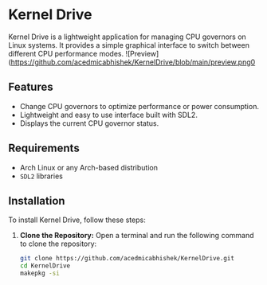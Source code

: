 # Kernel Drive

Kernel Drive is a lightweight application for managing CPU governors on Linux systems. It provides a simple graphical interface to switch between different CPU performance modes.
![Preview](https://github.com/acedmicabhishek/KernelDrive/blob/main/preview.png0
## Features

- Change CPU governors to optimize performance or power consumption.
- Lightweight and easy to use interface built with SDL2.
- Displays the current CPU governor status.

## Requirements

- Arch Linux or any Arch-based distribution
- `SDL2` libraries

## Installation

To install Kernel Drive, follow these steps:

1. **Clone the Repository:**
   Open a terminal and run the following command to clone the repository:

   ```bash
   git clone https://github.com/acedmicabhishek/KernelDrive.git
   cd KernelDrive
   makepkg -si
